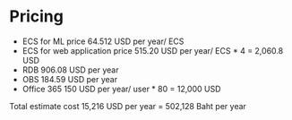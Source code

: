 # Pricing

* ECS for ML price 64.512 USD per year/ ECS​
* ECS for web application price 515.20 USD per year/ ECS \* 4 = 2,060.8 USD​
* RDB 906.08 USD per year​
* OBS 184.59 USD per year​
* Office 365 150 USD per year/ user \* 80 = 12,000 USD​

Total estimate cost 15,216 USD per year = 502,128 Baht per year​
